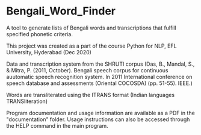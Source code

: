 # Bengali_Word_Finder  

A tool to generate lists of Bengali words and transcriptions that fulfill specified phonetic criteria.   

This project was created as a part of the course Python for NLP, EFL University, Hyderabad (Dec 2020)  

Data and transcription system from the SHRUTI corpus (Das, B., Mandal, S., & Mitra, P. (2011, October). Bengali speech corpus for continuous auutomatic speech recognition system. In 2011 International conference on speech database and assessments (Oriental COCOSDA) (pp. 51-55). IEEE.)  

Words are transliterated using the ITRANS format (Indian languages TRANSliteration)  

Program documentation and usage information are available as a PDF in the "documentation" folder. Usage instructions can also be accessed through the HELP command in the main program.  
